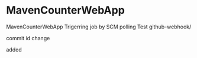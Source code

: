 # MavenCounterWebApp
MavenCounterWebApp
Trigerring job by SCM polling Test
github-webhook/

commit id change

added
